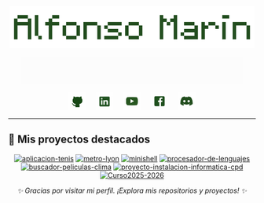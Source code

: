 <p align="center">
  <img src="./assets/nombre.png" alt="Alfonso Marín" width="500"/>
</p>


<p align="center">
  <img src="./assets/typing.gif" alt="Typing animation" width="450"/>
</p>


<p align="center">
  <a href="https://github.com/Alfonmarin/Alfonmarin" style="text-decoration:none;">
    <img width="36px" alt="GitHub" src="./assets/github.png"/>
  </a>
  &#8287;&#8287;&#8287;
  <a href="https://www.linkedin.com/in/alfon-marín-478b96386/" style="text-decoration:none;">
    <img width="36px" alt="LinkedIn" src="./assets/linkedin.png"/>
  </a>
  &#8287;&#8287;&#8287;
  <a href="https://www.youtube.com/@alfonmarin6691" style="text-decoration:none;">
    <img width="36px" alt="YouTube" src="./assets/youtube.png"/>
  </a>
  &#8287;&#8287;&#8287;
  <a href="https://www.facebook.com/share/1AD7RvfZRv/?mibextid=wwXIfr" style="text-decoration:none;">
    <img width="36px" alt="Facebook" src="./assets/facebook.png"/>
  </a>
  &#8287;&#8287;&#8287;
  <a href="https://discord.com/users/alfon10marin" style="text-decoration:none;">
    <img width="36px" alt="Discord" src="./assets/discord.png"/>
  </a>
</p>


---

## 📘 Mis proyectos destacados

<p align="center">
<a href="https://github.com/Alfonmarin/aplicacion-tenis"><img width="278" src="https://denvercoder1-github-readme-stats.vercel.app/api/pin/?username=Alfonmarin&repo=aplicacion-tenis&theme=react&bg_color=ffffd1&title_color=386e1a&text_color=3F3F3F&icon_color=1B8B6A&hide_border=true&show_icons=false" alt="aplicacion-tenis"></a>
<a href="https://github.com/Alfonmarin/metro-lyon"><img width="278" src="https://denvercoder1-github-readme-stats.vercel.app/api/pin/?username=Alfonmarin&repo=metro-lyon&theme=react&bg_color=ffffd1&title_color=386e1a&text_color=3F3F3F&icon_color=1B8B6A&hide_border=true&show_icons=false" alt="metro-lyon"></a>
<a href="https://github.com/Alfonmarin/minishell"><img width="278" src="https://denvercoder1-github-readme-stats.vercel.app/api/pin/?username=Alfonmarin&repo=minishell&theme=react&bg_color=ffffd1&title_color=386e1a&text_color=3F3F3F&icon_color=1B8B6A&hide_border=true&show_icons=false" alt="minishell"></a>
<a href="https://github.com/Alfonmarin/procesador-de-lenguajes"><img width="278" src="https://denvercoder1-github-readme-stats.vercel.app/api/pin/?username=Alfonmarin&repo=procesador-de-lenguajes&theme=react&bg_color=ffffd1&title_color=386e1a&text_color=3F3F3F&icon_color=1B8B6A&hide_border=true&show_icons=false" alt="procesador-de-lenguajes"></a>
<a href="https://github.com/Alfonmarin/buscador-peliculas-clima"><img width="278" src="https://denvercoder1-github-readme-stats.vercel.app/api/pin/?username=Alfonmarin&repo=buscador-peliculas-clima&theme=react&bg_color=ffffd1&title_color=386e1a&text_color=3F3F3F&icon_color=1B8B6A&hide_border=true&show_icons=false" alt="buscador-peliculas-clima"></a>
<a href="https://github.com/Alfonmarin/proyecto-instalacion-informatica-cpd"><img width="278" src="https://denvercoder1-github-readme-stats.vercel.app/api/pin/?username=Alfonmarin&repo=proyecto-instalacion-informatica-cpd&theme=react&bg_color=ffffd1&title_color=386e1a&text_color=3F3F3F&icon_color=1B8B6A&hide_border=true&show_icons=false" alt="proyecto-instalacion-informatica-cpd"></a>
<a href="https://github.com/Alfonmarin/Curso2025-2026"><img width="278" src="https://denvercoder1-github-readme-stats.vercel.app/api/pin/?username=Alfonmarin&repo=Curso2025-2026&theme=react&bg_color=ffffd1&title_color=386e1a&text_color=3F3F3F&icon_color=1B8B6A&hide_border=true&show_icons=false" alt="Curso2025-2026"></a>

</p>

<p align="center">
  <i>✨ Gracias por visitar mi perfil. ¡Explora mis repositorios y proyectos! ✨</i>
</p>
